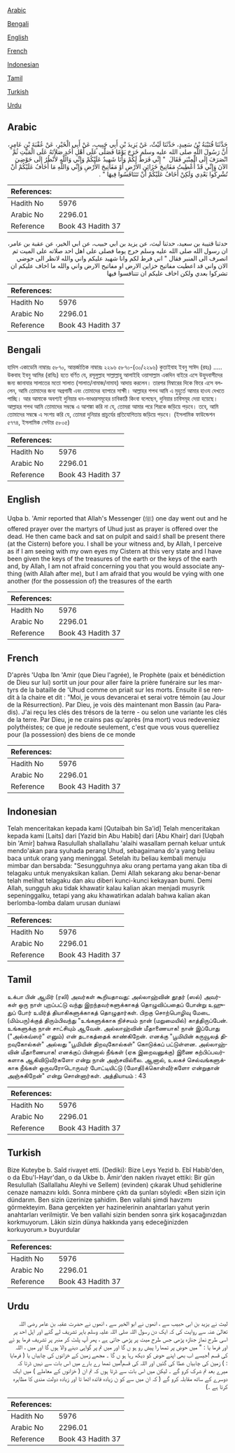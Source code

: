 [Arabic](#arabic)

[Bengali](#bengali)

[English](#english)

[French](#french)

[Indonesian](#indonesian)

[Tamil](#tamil)

[Turkish](#turkish)

[Urdu](#urdu)

## Arabic


<div dir="rtl" lang="ar" style={{fontSize:'larger',backgroundColor:'#f8f9fa',padding:20}}>
حَدَّثَنَا قُتَيْبَةُ بْنُ سَعِيدٍ، حَدَّثَنَا لَيْثٌ، عَنْ يَزِيدَ بْنِ أَبِي حَبِيبٍ، عَنْ أَبِي الْخَيْرِ، عَنْ عُقْبَةَ بْنِ عَامِرٍ، أَنَّ رَسُولَ اللَّهِ صلى الله عليه وسلم خَرَجَ يَوْمًا فَصَلَّى عَلَى أَهْلِ أُحُدٍ صَلاَتَهُ عَلَى الْمَيِّتِ ثُمَّ انْصَرَفَ إِلَى الْمِنْبَرِ فَقَالَ ‏ "‏ إِنِّي فَرَطٌ لَكُمْ وَأَنَا شَهِيدٌ عَلَيْكُمْ وَإِنِّي وَاللَّهِ لأَنْظُرُ إِلَى حَوْضِيَ الآنَ وَإِنِّي قَدْ أُعْطِيتُ مَفَاتِيحَ خَزَائِنِ الأَرْضِ أَوْ مَفَاتِيحَ الأَرْضِ وَإِنِّي وَاللَّهِ مَا أَخَافُ عَلَيْكُمْ أَنْ تُشْرِكُوا بَعْدِي وَلَكِنْ أَخَافُ عَلَيْكُمْ أَنْ تَتَنَافَسُوا فِيهَا ‏"‏ ‏.‏
</div>
<div style={{backgroundColor:'#f8f9fa',padding:20, marginBottom: 10}}><table> <thead> <tr> <th>References:</th> <th></th> </tr> </thead> <tbody><tr><td>Hadith No</td><td>5976</td></tr><tr><td>Arabic No</td><td>2296.01</td></tr><tr><td>Reference</td><td>Book 43 Hadith 37</td></tr></tbody></table></div>


<div dir="rtl" lang="ar" style={{fontSize:'larger',backgroundColor:'#f8f9fa',padding:20}}>
حدثنا قتيبة بن سعيد، حدثنا ليث، عن يزيد بن ابي حبيب، عن ابي الخير، عن عقبة بن عامر، ان رسول الله صلى الله عليه وسلم خرج يوما فصلى على اهل احد صلاته على الميت ثم انصرف الى المنبر فقال " اني فرط لكم وانا شهيد عليكم واني والله لانظر الى حوضي الان واني قد اعطيت مفاتيح خزاين الارض او مفاتيح الارض واني والله ما اخاف عليكم ان تشركوا بعدي ولكن اخاف عليكم ان تتنافسوا فيها
</div>
<div style={{backgroundColor:'#f8f9fa',padding:20, marginBottom: 10}}><table> <thead> <tr> <th>References:</th> <th></th> </tr> </thead> <tbody><tr><td>Hadith No</td><td>5976</td></tr><tr><td>Arabic No</td><td>2296.01</td></tr><tr><td>Reference</td><td>Book 43 Hadith 37</td></tr></tbody></table></div>

## Bengali


<div dir="ltr" lang="bn" style={{fontSize:'larger',backgroundColor:'#f8f9fa',padding:20}}>
হাদিস একাডেমি নাম্বারঃ ৫৮৭০, আন্তর্জাতিক নাম্বারঃ ২২৯৬ ৫৮৭০-(৩০/২২৯৬) কুতাইবাহ ইবনু সাঈদ (রহঃ) ..... উকবাহ ইবনু আমির (রাযিঃ) হতে বর্ণিত যে, রসূলুল্লাহ সাল্লাল্লাহু আলাইহি ওয়াসাল্লাম একদিন বাইরে এসে উহুদবাসীদের জন্য জানাযার সালাতের মতো সালাত (সালাত/নামাজ/নামায) আদায় করলেন। তারপর মিম্বারের দিকে ফিরে এসে বললেন, আমি তোমাদের জন্য অগ্রগামী এবং তোমাদের ব্যাপারে সাক্ষী। আল্লাহর শপথ আমি এ মুহুর্তে আমার হাওয দেখতে পাচ্ছি। আর আমাকে অবশ্যই দুনিয়ার ধন-ভাণ্ডারসমূহের চাবিকাঠি কিংবা বলেছেন, দুনিয়ার চাবিসমূহ দেয়া হয়েছে। আল্লাহর শপথ আমি তোমাদের সম্বন্ধে এ আশঙ্কা করি না যে, তোমরা আমার পরে শিরকে জড়িয়ে পড়বে। তবে, আমি তোমাদের সম্বন্ধে এ সংশয় করি যে, তোমরা দুনিয়ার প্রাচুর্যের প্রতিযোগিতায় জড়িয়ে পড়বে। (ইসলামিক ফাউন্ডেশন ৫৭৭৪, ইসলামিক সেন্টার ৫৮০৫)
</div>
<div style={{backgroundColor:'#f8f9fa',padding:20, marginBottom: 10}}><table> <thead> <tr> <th>References:</th> <th></th> </tr> </thead> <tbody><tr><td>Hadith No</td><td>5976</td></tr><tr><td>Arabic No</td><td>2296.01</td></tr><tr><td>Reference</td><td>Book 43 Hadith 37</td></tr></tbody></table></div>

## English


<div dir="ltr" lang="en" style={{fontSize:'larger',backgroundColor:'#f8f9fa',padding:20}}>
Uqba b. 'Amir reported that Allah's Messenger (ﷺ) one day went out and he offered prayer over the martyrs of Uhud just as prayer is offered over the dead. He then came back and sat on pulpit and said:I shall be present there (at the Cistern) before you. I shall be your witness and, by Allah, I perceive as if I am seeing with my own eyes my Cistern at this very state and I have been given the keys of the treasures of the earth or the keys of the earth and, by Allah, I am not afraid concerning you that you would associate anything (with Allah after me), but I am afraid that you would be vying with one another (for the possession of) the treasures of the earth
</div>
<div style={{backgroundColor:'#f8f9fa',padding:20, marginBottom: 10}}><table> <thead> <tr> <th>References:</th> <th></th> </tr> </thead> <tbody><tr><td>Hadith No</td><td>5976</td></tr><tr><td>Arabic No</td><td>2296.01</td></tr><tr><td>Reference</td><td>Book 43 Hadith 37</td></tr></tbody></table></div>

## French


<div dir="ltr" lang="fr" style={{fontSize:'larger',backgroundColor:'#f8f9fa',padding:20}}>
D'après 'Uqba Ibn 'Amir (que Dieu l'agrée), le Prophète (paix et bénédiction de Dieu sur lui) sortit un jour pour aller faire la prière funéraire sur les martyrs de la bataille de 'Uhud comme on priait sur les morts. Ensuite il se rendit à la chaire et dit : "Moi, je vous devancerai et serai votre témoin (au Jour de la Résurrection). Par Dieu, je vois dès maintenant mon Bassin (au Paradis). J'ai reçu les clés des trésors de la terre - ou selon une variante les clés de la terre. Par Dieu, je ne crains pas qu'après (ma mort) vous redeveniez polythéistes; ce que je redoute seulement, c'est que vous vous querelliez pour (la possession) des biens de ce monde
</div>
<div style={{backgroundColor:'#f8f9fa',padding:20, marginBottom: 10}}><table> <thead> <tr> <th>References:</th> <th></th> </tr> </thead> <tbody><tr><td>Hadith No</td><td>5976</td></tr><tr><td>Arabic No</td><td>2296.01</td></tr><tr><td>Reference</td><td>Book 43 Hadith 37</td></tr></tbody></table></div>

## Indonesian


<div dir="ltr" lang="id" style={{fontSize:'larger',backgroundColor:'#f8f9fa',padding:20}}>
Telah menceritakan kepada kami [Qutaibah bin Sa'id] Telah menceritakan kepada kami [Laits] dari [Yazid bin Abu Habib] dari [Abu Khair] dari [Uqbah bin 'Amir] bahwa Rasulullah shallallahu 'alaihi wasallam pernah keluar untuk mendo'akan para syuhada perang Uhud, sebagaimana do'a yang beliau baca untuk orang yang meninggal. Setelah itu beliau kembali menuju mimbar dan bersabda: "Sesungguhnya aku orang pertama yang akan tiba di telagaku untuk menyaksikan kalian. Demi Allah sekarang aku benar-benar telah melihat telagaku dan aku diberi kunci-kunci kekayaan bumi. Demi Allah, sungguh aku tidak khawatir kalau kalian akan menjadi musyrik sepeninggalku, tetapi yang aku khawatirkan adalah bahwa kalian akan berlomba-lomba dalam urusan duniawi
</div>
<div style={{backgroundColor:'#f8f9fa',padding:20, marginBottom: 10}}><table> <thead> <tr> <th>References:</th> <th></th> </tr> </thead> <tbody><tr><td>Hadith No</td><td>5976</td></tr><tr><td>Arabic No</td><td>2296.01</td></tr><tr><td>Reference</td><td>Book 43 Hadith 37</td></tr></tbody></table></div>

## Tamil


<div dir="ltr" lang="ta" style={{fontSize:'larger',backgroundColor:'#f8f9fa',padding:20}}>
உக்பா பின் ஆமிர் (ரலி) அவர்கள் கூறியதாவது: அல்லாஹ்வின் தூதர் (ஸல்) அவர்கள் ஒரு நாள் புறப்பட்டு வந்து இறந்தவர்களுக்காகத் தொழுவிப்பதைப் போன்று உஹுதுப் போர் உயிர்த் தியாகிகளுக்காகத் தொழுதார்கள். பிறகு சொற்பொழிவு மேடை (மிம்பரு)க்குத் திரும்பிவந்து "உங்களுக்காக நிச்சயம் நான் (மறுமையில்) காத்திருப்பேன். உங்களுக்கு நான் சாட்சியும் ஆவேன். அல்லாஹ்வின் மீதாணையாக! நான் இப்போது ("அல்கவ்ஸர்" எனும்) என் தடாகத்தைக் காண்கிறேன். எனக்கு "பூமியின் கருவூலத் திறவுகோல்கள்" அல்லது "பூமியின் திறவுகோல்கள்" கொடுக்கப் பட்டுள்ளன. அல்லாஹ்வின் மீதாணையாக! எனக்குப் பின்னால் நீங்கள் (ஏக இறைவனுக்கு) இணை கற்பிப்பவர்களாக ஆகிவிடுவீர்களோ என்று நான் அஞ்சவில்லை. ஆனால், உலகச் செல்வங்களுக்காக நீங்கள் ஒருவரோடொருவர் போட்டியிட்டு (மோதி)க்கொள்வீர்களோ என்றுதான் அஞ்சுகிறேன்" என்று சொன்னார்கள். அத்தியாயம் : 43
</div>
<div style={{backgroundColor:'#f8f9fa',padding:20, marginBottom: 10}}><table> <thead> <tr> <th>References:</th> <th></th> </tr> </thead> <tbody><tr><td>Hadith No</td><td>5976</td></tr><tr><td>Arabic No</td><td>2296.01</td></tr><tr><td>Reference</td><td>Book 43 Hadith 37</td></tr></tbody></table></div>

## Turkish


<div dir="ltr" lang="tr" style={{fontSize:'larger',backgroundColor:'#f8f9fa',padding:20}}>
Bize Kuteybe b. Saîd rivayet etti. (Dediki): Bize Leys Yezid b. Ebî Habib'den, o da Ebu'l-Hayr'dan, o da Ukbe b. Âmir'den naklen rivayet ettiki: Bir gün Resulullah (Sallallahu Aleyhi ve Sellem) (evinden) çıkarak Uhud şehidlerine cenaze namazını kıldı. Sonra minbere çıktı da şunları söyledi: «Ben sizin için dündarım. Ben sizin üzerinize şahidim. Ben vallahi şimdi havzımı görmekteyim. Bana gerçekten yer hazinelerinin anahtarları yahut yerin anahtarları verilmiştir. Ve ben vallahi sizin benden sonra şirk koşacağınızdan korkmuyorum. Lâkin sizin dünya hakkında yarış edeceğinizden korkuyorum.» buyurdular
</div>
<div style={{backgroundColor:'#f8f9fa',padding:20, marginBottom: 10}}><table> <thead> <tr> <th>References:</th> <th></th> </tr> </thead> <tbody><tr><td>Hadith No</td><td>5976</td></tr><tr><td>Arabic No</td><td>2296.01</td></tr><tr><td>Reference</td><td>Book 43 Hadith 37</td></tr></tbody></table></div>

## Urdu


<div dir="rtl" lang="ur" style={{fontSize:'larger',backgroundColor:'#f8f9fa',padding:20}}>
لیث نے یزید بن ابی حبیب سے ، انھوں نے ابو الخیر سے ، انھوں نے حضرت عقبہ بن عامر رضی اللہ تعالیٰ عنہ سے روایت کی کہ ایک دن رسول اللہ صلی اللہ علیہ وسلم باہر تشریف لے گئے اور اہل احد پر اسی طرح نماز جنازہ پڑھی جس طرح میت پر پڑھی جاتی ہے ، پھر آپ پلٹ کر منبر پر تشریف فرما ہو ئے اور فرما یا : " میں حوض پر تمھا را پیش رو ہو ں گا اور میں تم پر گواہی دینے والا ہوں گا اور میں ، اللہ کی قسم !جیسے اب بھی اپنے حوض کو دیکھ رہا ہو ں گا ۔ مجھے زمین کے خزانوں کی چابیاں یا ( فرمایا : ) زمین کی چابیاں عطا کی گئیں اور اللہ کی قسم!میں تمھا رے بارے میں اس بات سے نہیں ڈرتا کہ میرے بعد تم شرک کرو گے ۔ لیکن میں اس بات سے ڈرتا ہوں کہ تم ان ( خزانوں کے معاملے ) میں ایک دوسرے کے ساتھ مقابلہ کرو گے ( کہ ان میں سے کو ن زیادہ فائدہ اٹھا تا اور زیادہ دولت مندی کا مظاہرہ کرتا ہے ۔)
</div>
<div style={{backgroundColor:'#f8f9fa',padding:20, marginBottom: 10}}><table> <thead> <tr> <th>References:</th> <th></th> </tr> </thead> <tbody><tr><td>Hadith No</td><td>5976</td></tr><tr><td>Arabic No</td><td>2296.01</td></tr><tr><td>Reference</td><td>Book 43 Hadith 37</td></tr></tbody></table></div>